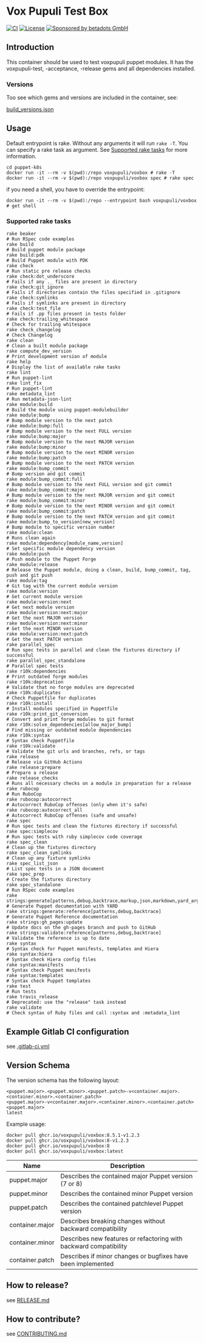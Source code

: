 # Vox Pupuli Test Box

[![CI](https://github.com/voxpupuli/container-voxbox/actions/workflows/ci.yaml/badge.svg)](https://github.com/voxpupuli/container-voxbox/actions/workflows/ci.yaml)
[![License](https://img.shields.io/github/license/voxpupuli/container-voxbox.svg)](https://github.com/voxpupuli/container-voxbox/blob/main/LICENSE)
[![Sponsored by betadots GmbH](https://img.shields.io/badge/Sponsored%20by-betadots%20GmbH-blue.svg)](https://www.betadots.de)

## Introduction

This container should be used to test voxpupuli puppet modules. It has the voxpupuli-test, -acceptance, -release gems and all dependencies installed.

### Versions

Too see which gems and versions are included in the container, see:

[build_versions.json](build_versions.json)

## Usage

Default entrypoint is rake. Without any arguments it will run `rake -T`. You can specify a rake task as argument. See [Supported rake tasks](#supported-rake-tasks) for more information.

```shell
cd puppet-k8s
docker run -it --rm -v $(pwd):/repo voxpupuli/voxbox # rake -T
docker run -it --rm -v $(pwd):/repo voxpupuli/voxbox spec # rake spec
```

if you need a shell, you have to override the entrypoint:

```shell
docker run -it --rm -v $(pwd):/repo --entrypoint bash voxpupuli/voxbox # get shell
```

### Supported rake tasks

```shell
rake beaker                                                                     # Run RSpec code examples
rake build                                                                      # Build puppet module package
rake build:pdk                                                                  # Build Puppet module with PDK
rake check                                                                      # Run static pre release checks
rake check:dot_underscore                                                       # Fails if any ._ files are present in directory
rake check:git_ignore                                                           # Fails if directories contain the files specified in .gitignore
rake check:symlinks                                                             # Fails if symlinks are present in directory
rake check:test_file                                                            # Fails if .pp files present in tests folder
rake check:trailing_whitespace                                                  # Check for trailing whitespace
rake check_changelog                                                            # Check Changelog
rake clean                                                                      # Clean a built module package
rake compute_dev_version                                                        # Print development version of module
rake help                                                                       # Display the list of available rake tasks
rake lint                                                                       # Run puppet-lint
rake lint_fix                                                                   # Run puppet-lint
rake metadata_lint                                                              # Run metadata-json-lint
rake module:build                                                               # Build the module using puppet-modulebuilder
rake module:bump                                                                # Bump module version to the next patch
rake module:bump:full                                                           # Bump module version to the next FULL version
rake module:bump:major                                                          # Bump module version to the next MAJOR version
rake module:bump:minor                                                          # Bump module version to the next MINOR version
rake module:bump:patch                                                          # Bump module version to the next PATCH version
rake module:bump_commit                                                         # Bump version and git commit
rake module:bump_commit:full                                                    # Bump module version to the next FULL version and git commit
rake module:bump_commit:major                                                   # Bump module version to the next MAJOR version and git commit
rake module:bump_commit:minor                                                   # Bump module version to the next MINOR version and git commit
rake module:bump_commit:patch                                                   # Bump module version to the next PATCH version and git commit
rake module:bump_to_version[new_version]                                        # Bump module to specific version number
rake module:clean                                                               # Runs clean again
rake module:dependency[module_name,version]                                     # Set specific module dependency version
rake module:push                                                                # Push module to the Puppet Forge
rake module:release                                                             # Release the Puppet module, doing a clean, build, bump_commit, tag, push and git push
rake module:tag                                                                 # Git tag with the current module version
rake module:version                                                             # Get current module version
rake module:version:next                                                        # Get next module version
rake module:version:next:major                                                  # Get the next MAJOR version
rake module:version:next:minor                                                  # Get the next MINOR version
rake module:version:next:patch                                                  # Get the next PATCH version
rake parallel_spec                                                              # Run spec tests in parallel and clean the fixtures directory if successful
rake parallel_spec_standalone                                                   # Parallel spec tests
rake r10k:dependencies                                                          # Print outdated forge modules
rake r10k:deprecation                                                           # Validate that no forge modules are deprecated
rake r10k:duplicates                                                            # Check Puppetfile for duplicates
rake r10k:install                                                               # Install modules specified in Puppetfile
rake r10k:print_git_conversion                                                  # Convert and print forge modules to git format
rake r10k:solve_dependencies[allow_major_bump]                                  # Find missing or outdated module dependencies
rake r10k:syntax                                                                # Syntax check Puppetfile
rake r10k:validate                                                              # Validate the git urls and branches, refs, or tags
rake release                                                                    # Release via GitHub Actions
rake release:prepare                                                            # Prepare a release
rake release_checks                                                             # Runs all necessary checks on a module in preparation for a release
rake rubocop                                                                    # Run RuboCop
rake rubocop:autocorrect                                                        # Autocorrect RuboCop offenses (only when it's safe)
rake rubocop:autocorrect_all                                                    # Autocorrect RuboCop offenses (safe and unsafe)
rake spec                                                                       # Run spec tests and clean the fixtures directory if successful
rake spec:simplecov                                                             # Run spec tests with ruby simplecov code coverage
rake spec_clean                                                                 # Clean up the fixtures directory
rake spec_clean_symlinks                                                        # Clean up any fixture symlinks
rake spec_list_json                                                             # List spec tests in a JSON document
rake spec_prep                                                                  # Create the fixtures directory
rake spec_standalone                                                            # Run RSpec code examples
rake strings:generate[patterns,debug,backtrace,markup,json,markdown,yard_args]  # Generate Puppet documentation with YARD
rake strings:generate:reference[patterns,debug,backtrace]                       # Generate Puppet Reference documentation
rake strings:gh_pages:update                                                    # Update docs on the gh-pages branch and push to GitHub
rake strings:validate:reference[patterns,debug,backtrace]                       # Validate the reference is up to date
rake syntax                                                                     # Syntax check for Puppet manifests, templates and Hiera
rake syntax:hiera                                                               # Syntax check Hiera config files
rake syntax:manifests                                                           # Syntax check Puppet manifests
rake syntax:templates                                                           # Syntax check Puppet templates
rake test                                                                       # Run tests
rake travis_release                                                             # Deprecated: use the "release" task instead
rake validate                                                                   # Check syntax of Ruby files and call :syntax and :metadata_lint
```

## Example Gitlab CI configuration

see [.gitlab-ci.yml](.gitlab-ci.yml)

## Version Schema

The version schema has the following layout:

```text
<puppet.major>.<puppet.minor>.<puppet.patch>-v<container.major>.<container.minor>.<container.patch>
<puppet.major>-v<container.major>.<container.minor>.<container.patch>
<puppet.major>
latest
```

Example usage:

```shell
docker pull ghcr.io/voxpupuli/voxbox:8.5.1-v1.2.3
docker pull ghcr.io/voxpupuli/voxbox:8-v1.2.3
docker pull ghcr.io/voxpupuli/voxbox:8
docker pull ghcr.io/voxpupuli/voxbox:latest
```

| Name | Description |
| --- | --- |
| puppet.major | Describes the contained major Puppet version (7 or 8) |
| puppet.minor | Describes the contained minor Puppet version |
| puppet.patch | Describes the contained patchlevel Puppet version |
| container.major | Describes breaking changes without backward compatibility |
| container.minor | Describes new features or refactoring with backward compatibility |
| container.patch | Describes if minor changes or bugfixes have been implemented |

## How to release?

see [RELEASE.md](RELEASE.md)

## How to contribute?

see [CONTRIBUTING.md](CONTRIBUTING.md)
